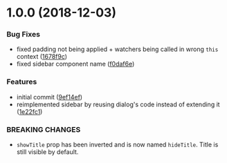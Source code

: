 # 1.0.0 (2018-12-03)


### Bug Fixes

* fixed padding not being applied + watchers being called in wrong `this` context ([1678f9c](https://github.com/tillhub/vue-sidebar/commit/1678f9c))
* fixed sidebar component name ([f0daf6e](https://github.com/tillhub/vue-sidebar/commit/f0daf6e))


### Features

* initial commit ([9ef14ef](https://github.com/tillhub/vue-sidebar/commit/9ef14ef))
* reimplemented sidebar by reusing dialog's code instead of extending it ([1e22fc1](https://github.com/tillhub/vue-sidebar/commit/1e22fc1))


### BREAKING CHANGES

* `showTitle` prop has been inverted and is now named `hideTitle`. Title is still
visible by default.
